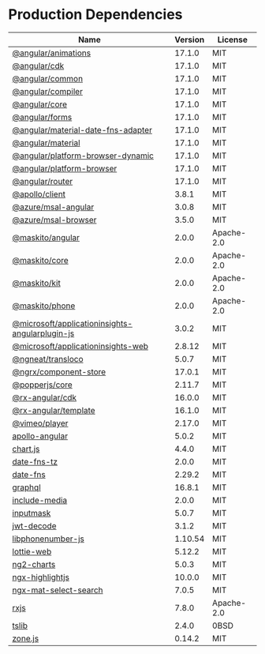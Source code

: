 # Production Dependencies

  | Name | Version | License |
  | ---- | ------- | ------- |
  | [@angular/animations](https://github.com/angular/angular) | 17.1.0 | MIT |
| [@angular/cdk](https://github.com/angular/components) | 17.1.0 | MIT |
| [@angular/common](https://github.com/angular/angular) | 17.1.0 | MIT |
| [@angular/compiler](https://github.com/angular/angular) | 17.1.0 | MIT |
| [@angular/core](https://github.com/angular/angular) | 17.1.0 | MIT |
| [@angular/forms](https://github.com/angular/angular) | 17.1.0 | MIT |
| [@angular/material-date-fns-adapter](https://github.com/angular/components) | 17.1.0 | MIT |
| [@angular/material](https://github.com/angular/components) | 17.1.0 | MIT |
| [@angular/platform-browser-dynamic](https://github.com/angular/angular) | 17.1.0 | MIT |
| [@angular/platform-browser](https://github.com/angular/angular) | 17.1.0 | MIT |
| [@angular/router](https://github.com/angular/angular) | 17.1.0 | MIT |
| [@apollo/client](https://github.com/apollographql/apollo-client) | 3.8.1 | MIT |
| [@azure/msal-angular](https://github.com/AzureAD/microsoft-authentication-library-for-js) | 3.0.8 | MIT |
| [@azure/msal-browser](https://github.com/AzureAD/microsoft-authentication-library-for-js) | 3.5.0 | MIT |
| [@maskito/angular](https://github.com/taiga-family/maskito) | 2.0.0 | Apache-2.0 |
| [@maskito/core](https://github.com/taiga-family/maskito) | 2.0.0 | Apache-2.0 |
| [@maskito/kit](https://github.com/taiga-family/maskito) | 2.0.0 | Apache-2.0 |
| [@maskito/phone](https://github.com/taiga-family/maskito) | 2.0.0 | Apache-2.0 |
| [@microsoft/applicationinsights-angularplugin-js](https://github.com/microsoft/applicationinsights-angularplugin-js) | 3.0.2 | MIT |
| [@microsoft/applicationinsights-web](https://github.com/microsoft/ApplicationInsights-JS) | 2.8.12 | MIT |
| [@ngneat/transloco](https://github.com/ngneat/transloco) | 5.0.7 | MIT |
| [@ngrx/component-store](https://github.com/ngrx/platform) | 17.0.1 | MIT |
| [@popperjs/core](https://github.com/popperjs/popper-core) | 2.11.7 | MIT |
| [@rx-angular/cdk](https://github.com/rx-angular/rx-angular) | 16.0.0 | MIT |
| [@rx-angular/template](https://github.com/rx-angular/rx-angular) | 16.1.0 | MIT |
| [@vimeo/player](https://github.com/vimeo/player.js) | 2.17.0 | MIT |
| [apollo-angular](https://github.com/kamilkisiela/apollo-angular) | 5.0.2 | MIT |
| [chart.js](https://github.com/chartjs/Chart.js) | 4.4.0 | MIT |
| [date-fns-tz](https://github.com/marnusw/date-fns-tz) | 2.0.0 | MIT |
| [date-fns](https://github.com/date-fns/date-fns) | 2.29.2 | MIT |
| [graphql](https://github.com/graphql/graphql-js) | 16.8.1 | MIT |
| [include-media](https://github.com/eduardoboucas/include-media) | 2.0.0 | MIT |
| [inputmask](https://github.com/RobinHerbots/Inputmask) | 5.0.7 | MIT |
| [jwt-decode](https://github.com/auth0/jwt-decode) | 3.1.2 | MIT |
| [libphonenumber-js](git+https://gitlab.com/catamphetamine/libphonenumber-js) | 1.10.54 | MIT |
| [lottie-web](https://github.com/airbnb/lottie-web) | 5.12.2 | MIT |
| [ng2-charts](https://github.com/valor-software/ng2-charts) | 5.0.3 | MIT |
| [ngx-highlightjs](https://github.com/murhafsousli/ngx-highlightjs) | 10.0.0 | MIT |
| [ngx-mat-select-search](https://github.com/bithost-gmbh/ngx-mat-select-search) | 7.0.5 | MIT |
| [rxjs](https://github.com/reactivex/rxjs) | 7.8.0 | Apache-2.0 |
| [tslib](https://github.com/Microsoft/tslib) | 2.4.0 | 0BSD |
| [zone.js](https://github.com/angular/angular) | 0.14.2 | MIT |
